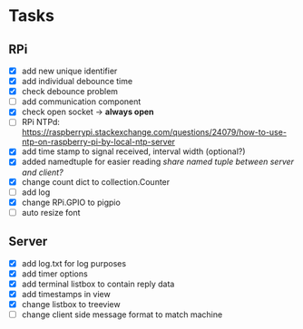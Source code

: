 # Tasks
## RPi
- [x] add new unique identifier 
- [x] add individual debounce time
- [x] check debounce problem
- [ ] add communication component
- [x] check open socket -> **always open**
- [ ] RPi NTPd: https://raspberrypi.stackexchange.com/questions/24079/how-to-use-ntp-on-raspberry-pi-by-local-ntp-server
- [x] add time stamp to signal received, interval width (optional?)
- [x] added namedtuple for easier reading *share named tuple between server and client?* 
- [x] change count dict to collection.Counter
- [ ] add log
- [x] change RPi.GPIO to pigpio
- [ ] auto resize font

## Server
- [x] add log.txt for log purposes
- [x] add timer options
- [x] add terminal listbox to contain reply data
- [x] add timestamps in view
- [x] change listbox to treeview
- [ ] change client side message format to match machine
